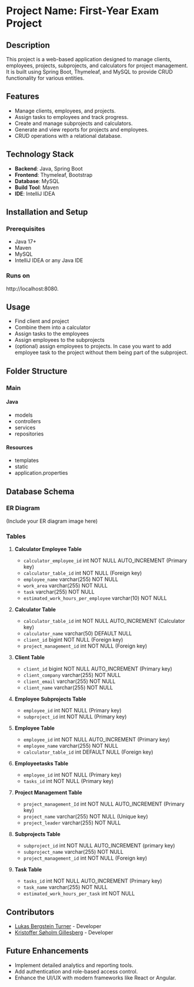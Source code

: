 # Project Name: First-Year Exam Project
## Description
This project is a web-based application designed to manage clients, employees, projects, subprojects, and calculators for project management. It is built using Spring Boot, Thymeleaf, and MySQL to provide CRUD functionality for various entities.
## Features
- Manage clients, employees, and projects.
- Assign tasks to employees and track progress.
- Create and manage subprojects and calculators.
- Generate and view reports for projects and employees.
- CRUD operations with a relational database.
## Technology Stack
- **Backend**: Java, Spring Boot
- **Frontend**: Thymeleaf, Bootstrap
- **Database**: MySQL
- **Build Tool**: Maven
- **IDE**: IntelliJ IDEA
## Installation and Setup

### Prerequisites
- Java 17+
- Maven
- MySQL
- IntelliJ IDEA or any Java IDE

### Runs on 
http://localhost:8080.

## Usage 
- Find client and project
- Combine them into a calculator
- Assign tasks to the employees
- Assign employees to the subprojects
- (optional) assign employees to projects. In case you want to add employee task to the project without 
them being part of the subproject.

## Folder Structure

### Main
#### Java
- models
- controllers
- services
- repositories
#### Resources
- templates
- static
- application.properties



## Database Schema
### ER Diagram
(Include your ER diagram image here)
### Tables

1. **Calculator Employee Table**
   - `calculator_employee_id` int NOT NULL AUTO_INCREMENT (Primary key)
   - `calculator_table_id` int NOT NULL (Foreign key)
   - `employee_name` varchar(255) NOT NULL
   - `work_area` varchar(255) NOT NULL
   - `task` varchar(255) NOT NULL
   - `estimated_work_hours_per_employee` varchar(10) NOT NULL


2. **Calculator Table**
   - `calculator_table_id` int NOT NULL AUTO_INCREMENT (Calculator key)
   - `calculator_name` varchar(50) DEFAULT NULL
   - `client_id` bigint NOT NULL (Foreign key)
   - `project_management_id` int NOT NULL (Foreign key)


3. **Client Table**
   - `client_id` bigint NOT NULL AUTO_INCREMENT (Primary key)
   - `client_company` varchar(255) NOT NULL
   - `client_email` varchar(255) NOT NULL
   - `client_name` varchar(255) NOT NULL


4. **Employee Subprojects Table**
   - `employee_id` int NOT NULL (Primary key)
   - `subproject_id` int NOT NULL (Primary key)
 

5. **Employee Table**
   - `employee_id` int NOT NULL AUTO_INCREMENT (Primary key)
   - `employee_name` varchar(255) NOT NULL
   - `calculator_table_id` int DEFAULT NULL (Foreign key)
  

6. **Employeetasks Table**
   - `employee_id` int NOT NULL (Primary key)
   - `tasks_id` int NOT NULL (Primary key)
   

7. **Project Management Table**
   - `project_management_Id` int NOT NULL AUTO_INCREMENT (Primary key)
   - `project_name` varchar(255) NOT NULL (Unique key)
   - `project_leader` varchar(255) NOT NULL


8. **Subprojects Table**
   - `subproject_id` int NOT NULL AUTO_INCREMENT (primary key)
   - `subproject_name` varchar(255) NOT NULL
   - `project_management_id` int NOT NULL (Foreign key)


9. **Task Table**
   - `tasks_id` int NOT NULL AUTO_INCREMENT (Primary key)
   - `task_name` varchar(255) NOT NULL
   - `estimated_work_hours_per_task` int NOT NULL


## Contributors
- [Lukas Bergstein Turner](https://github.com/LukasBalthazar) - Developer
- [Kristoffer Søholm Gillesberg](https://github.com/SaltyShaman) - Developer

## Future Enhancements
- Implement detailed analytics and reporting tools.
- Add authentication and role-based access control.
- Enhance the UI/UX with modern frameworks like React or Angular.





